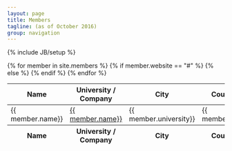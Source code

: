 ```yaml
---
layout: page
title: Members 
tagline: (as of October 2016)
group: navigation
---
```

{% include JB/setup %}

<table id="database-members" class="display" cellspacing="0" width="100%">
        <thead>
            <tr>
                <th>Name</th>
				<th>University / Company</th>
				<th>City</th>
				<th>Country</th>
            </tr>
        </thead>
        <tfoot>
            <tr>
                <th>Name</th>
				<th>University / Company</th>
				<th>City</th>
				<th>Country</th>
            </tr>
        </tfoot>
        <tbody>
            {% for member in site.members %}
                <tr>
                    {% if member.website == "#" %}
    				    <td>{{ member.name}}</td>
                    {% else %}
                        <td><a href="{{member.website}}">{{ member.name}}</a></td>
                    {% endif %}
    				<td>{{ member.university}}</td>    
    				<td>{{ member.city}}</td>
    				<td>{{ member.country}}</td>
                </tr>
			{% endfor %}
        </tbody>
    </table>
